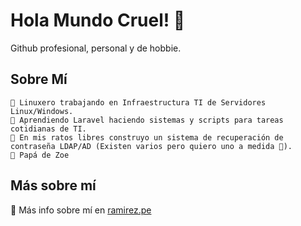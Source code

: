 # Hola Mundo Cruel! 👋
Github profesional, personal y de hobbie.
## Sobre Mí
```
🐧 Linuxero trabajando en Infraestructura TI de Servidores Linux/Windows.
📖 Aprendiendo Laravel haciendo sistemas y scripts para tareas cotidianas de TI.
👷 En mis ratos libres construyo un sistema de recuperación de contraseña LDAP/AD (Existen varios pero quiero uno a medida 💪).
👧 Papá de Zoe
```
## Más sobre mí
💬 Más info sobre mí en <a href="https://ramirez.pe/" target="_blank">ramirez.pe</a>

<!--
**framirezu/framirezu** is a ✨ _special_ ✨ repository because its `README.md` (this file) appears on your GitHub profile.

Here are some ideas to get you started:

- 🔭 I’m currently working on ...
- 🌱 I’m currently learning ...
- 👯 I’m looking to collaborate on ...
- 🤔 I’m looking for help with ...
- 💬 Ask me about ...
- 📫 How to reach me: ...
- 😄 Pronouns: ...
- ⚡ Fun fact: ...
-->

